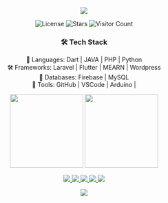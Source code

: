 <div align="center"> <img src="https://capsule-render.vercel.app/api?type=waving&height=250&text=⚡%20[Avishka%20bandara]%20⚡&fontAlign=50&fontAlignY=40&color=gradient&animation=twinkling" /> <br> 

![License](https://img.shields.io/badge/License-MIT-green.svg)
![Stars](https://img.shields.io/github/stars/Avishka-bandara/Avishka-bandara)
![Visitor Count](https://profile-counter.glitch.me/Avishka-bandara/count.svg)


### 🛠 Tech Stack
🧙 Languages: Dart | JAVA | PHP | Python <br>
🛠️ Frameworks: Laravel | Flutter | MEARN | Wordpress <br>
🧠 Databases: Firebase | MySQL <br>
🔧 Tools: GitHub | VSCode | Arduino | 

<p></p>


<p align="center"> 
  <img src="https://github-readme-stats.vercel.app/api?username=Avishka-bandara&show_icons=true&theme=radical" height="170"/> 
  <img src="https://github-readme-streak-stats.herokuapp.com/?user=YourGitHubUsername&theme=radical" height="170"/> 
</p>


<p align="center"> 
  <a href="mailto:your-email@gmail.com" target="_blank">
    <img src="https://img.shields.io/badge/Gmail-%23D14836?style=for-the-badge&logo=gmail&logoColor=white"/>
  </a> 
  <a href="https://www.linkedin.com/in/avishka-bandara-49049a232" target="_blank">
    <img src="https://img.shields.io/badge/LinkedIn-%230077B5?style=for-the-badge&logo=linkedin&logoColor=white"/>
  </a> 
  <a href="https://twitter.com/your-twitter" target="_blank">
    <img src="https://img.shields.io/badge/Twitter-%231DA1F2?style=for-the-badge&logo=twitter&logoColor=white"/>
  </a>
 <a href="https://www.facebook.com/avishka.bandara.01" target="_blank">
  <img src="https://img.shields.io/badge/Facebook-%231877F2?style=for-the-badge&logo=facebook&logoColor=white"/>
  </a>
  <a href="https://instagram.com/your-instagram-username" target="_blank">
    <img src="https://img.shields.io/badge/Instagram-%23E4405F?style=for-the-badge&logo=instagram&logoColor=white"/>
  </a>
</p>


<div align="center"> <img src="https://readme-typing-svg.herokuapp.com?font=Fira+Code&size=24&pause=1000&center=true&width=435&lines=The+only+limit+to+our+realization+of+tomorrow+is+our+doubts+of+today+ ;01000110+01010101+01001110" /> </div>

